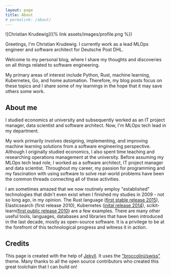 ```yaml
---
layout: page
title: About
# permalink: /about/
---
```


![Christian Krudewig]({% link assets/images/profile.png %})

Greetings, I'm Christian Krudewig. I currently work as a lead MLOps engineer and software architect for Deutsche Post DHL.

Welcome to my personal blog, where I share my thoughts and discoveries on all things related to software engineering.

My primary areas of interest include Python, Rust, machine learning, Kubernetes, Go, and home automation. Therefore, my blog posts focus on these topics and I share some of my learnings in the hope that it may save others some work.

## About me

I studied economics at university and subsequently worked as an IT project manager, data scientist and software architect. Now, I'm MLOps tech lead in my department.

My work primarily involves designing, implementing, and improving machine learning solutions from a software engineering perspective. Although I originally studied economics, I also spent time teaching and researching operations management at the university. Before assuming my MLOps tech lead role, I worked as a software architect, IT project manager and data scientist. Throughout my career, my passion for programming and my fascination with using software to solve real-world problems have been the common threads connecting all of these activities.

I am sometimes amazed that we now routinely employ "established" technologies that didn't even exist when I finished my studies in 2009 - not so long ago, in my opinion. The Rust language ([first stable release 2015](https://en.wikipedia.org/wiki/Rust_(programming_language))), Elasticsearch (first release 2010), Kubernetes ([inital release 2014](https://en.wikipedia.org/wiki/Kubernetes)), scikit-learn([first public release 2010](https://en.wikipedia.org/wiki/Scikit-learn)) are a few examples. There are many other useful tools, languages, databases and libraries that have been introduced in the last decade, mostly as open-source software. It is a privilege to be at the forefront of this technological progress and witness it in action.

## Credits

This page is created with the help of [Jekyll](https://jekyllrb.com/). It uses the ["broccolini/swiss"](https://github.com/broccolini/swiss) theme. Many thanks to all the open source contributors who created this great toolchain that I can build on!
